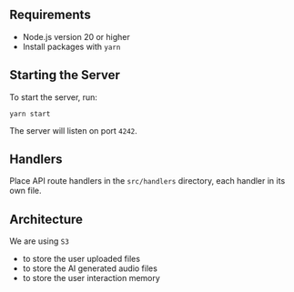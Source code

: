 ## Requirements

- Node.js version 20 or higher
- Install packages with `yarn`

## Starting the Server

To start the server, run:

`yarn start`

The server will listen on port `4242`.

## Handlers

Place API route handlers in the `src/handlers` directory, each handler in its own file.

## Architecture

We are using `S3`

- to store the user uploaded files
- to store the AI generated audio files
- to store the user interaction memory
